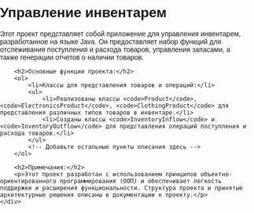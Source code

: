 
<!DOCTYPE html>
<html lang="en">
<head>
    <meta charset="UTF-8">
    <meta name="viewport" content="width=device-width, initial-scale=1.0">
    <title>Управление инвентарем</title>
    <style>
        /* Ваши стили CSS */
        body {
            font-family: Arial, sans-serif;
            margin: 0;
            padding: 0;
        }
        /* Добавьте остальные стили здесь */
    </style>
</head>
<body>
    <div class="container">
        <h1>Управление инвентарем</h1>
        <p>Этот проект представляет собой приложение для управления инвентарем, разработанное на языке Java. Он предоставляет набор функций для отслеживания поступления и расхода товаров, управления запасами, а также генерации отчетов о наличии товаров.</p>
        
        <h2>Основные функции проекта:</h2>
        <ol>
            <li>Классы для представления товаров и операций:</li>
            <ul>
                <li>Реализованы классы <code>Product</code>, <code>ElectronicsProduct</code>, <code>ClothingProduct</code> для представления различных типов товаров в инвентаре.</li>
                <li>Созданы классы <code>InventoryInflow</code> и <code>InventoryOutflow</code> для представления операций поступления и расхода товаров.</li>
            </ul>
            <!-- Добавьте остальные пункты описания здесь -->
        </ol>
        
        <h2>Примечания:</h2>
        <p>Этот проект разработан с использованием принципов объектно-ориентированного программирования (ООП) и обеспечивает легкость поддержки и расширения функциональности. Структура проекта и принятые архитектурные решения описаны в документации к проекту.</p>
    </div>
</body>
</html>
<title>Управление инвентарем</title>
    <style>
        /* Ваши стили CSS */
        body {
            font-family: Arial, sans-serif;
            margin: 0;
            padding: 0;
        }
